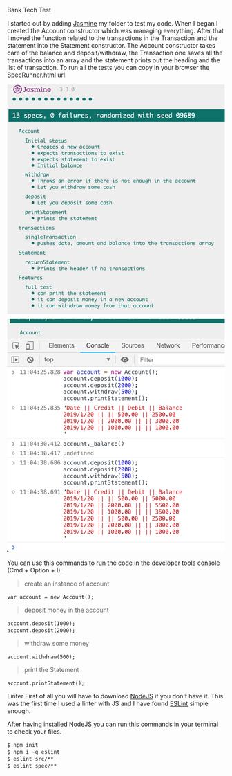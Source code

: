 Bank Tech Test

I started out by adding [Jasmine](https://github.com/jasmine/jasmine/releases) my folder to test my code.
When I began I created the Account constructor which was managing everything.
After that I moved the function related to the transactions in the Transaction and the statement into the Statement constructor.
The Account constructor takes care of the balance and deposit/withdraw, the Transaction one saves all the transactions into an array and the statement prints out the heading and the list of transaction.
To run all the tests you can copy in your browser the SpecRunner.html url.

![alt text](https://github.com/lucafrancesc/BankTechTest/blob/master/Tests.png)
![alt text](https://github.com/lucafrancesc/BankTechTest/blob/master/methodTesting.png)

You can use this commands to run the code in the developer tools console (Cmd + Option + I).

>create an instance of account
```
var account = new Account();
```

>deposit money in the account
```
account.deposit(1000);
account.deposit(2000);
```

>withdraw some money
```
account.withdraw(500);
```

>print the Statement
```
account.printStatement();
```

Linter
First of all you will have to download [NodeJS](https://nodejs.org/en/download/) if you don't have it.
This was the first time I used a linter with JS and I have found [ESLint](https://eslint.org/) simple enough.

After having installed NodeJS you can run this commands in your terminal to check your files.

```
$ npm init
$ npm i -g eslint
$ eslint src/**
$ eslint spec/**
```
